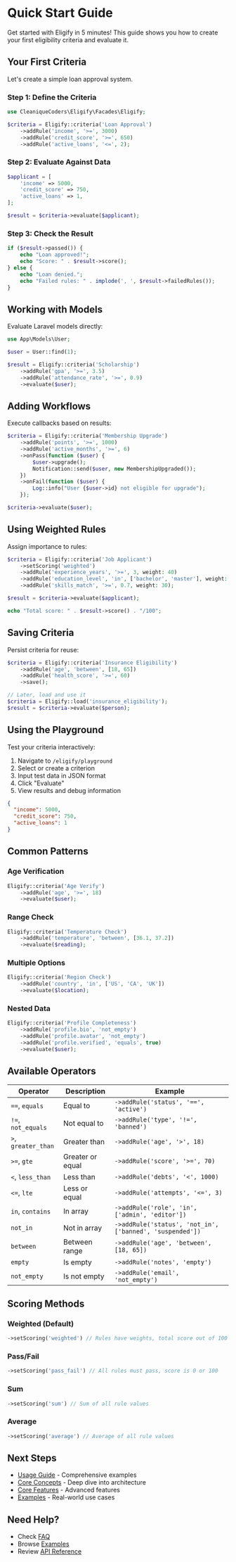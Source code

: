 # Quick Start Guide

Get started with Eligify in 5 minutes! This guide shows you how to create your first eligibility criteria and evaluate it.

## Your First Criteria

Let's create a simple loan approval system.

### Step 1: Define the Criteria

```php
use CleaniqueCoders\Eligify\Facades\Eligify;

$criteria = Eligify::criteria('Loan Approval')
    ->addRule('income', '>=', 3000)
    ->addRule('credit_score', '>=', 650)
    ->addRule('active_loans', '<=', 2);
```

### Step 2: Evaluate Against Data

```php
$applicant = [
    'income' => 5000,
    'credit_score' => 750,
    'active_loans' => 1,
];

$result = $criteria->evaluate($applicant);
```

### Step 3: Check the Result

```php
if ($result->passed()) {
    echo "Loan approved!";
    echo "Score: " . $result->score();
} else {
    echo "Loan denied.";
    echo "Failed rules: " . implode(', ', $result->failedRules());
}
```

## Working with Models

Evaluate Laravel models directly:

```php
use App\Models\User;

$user = User::find(1);

$result = Eligify::criteria('Scholarship')
    ->addRule('gpa', '>=', 3.5)
    ->addRule('attendance_rate', '>=', 0.9)
    ->evaluate($user);
```

## Adding Workflows

Execute callbacks based on results:

```php
$criteria = Eligify::criteria('Membership Upgrade')
    ->addRule('points', '>=', 1000)
    ->addRule('active_months', '>=', 6)
    ->onPass(function ($user) {
        $user->upgrade();
        Notification::send($user, new MembershipUpgraded());
    })
    ->onFail(function ($user) {
        Log::info("User {$user->id} not eligible for upgrade");
    });

$criteria->evaluate($user);
```

## Using Weighted Rules

Assign importance to rules:

```php
$criteria = Eligify::criteria('Job Applicant')
    ->setScoring('weighted')
    ->addRule('experience_years', '>=', 3, weight: 40)
    ->addRule('education_level', 'in', ['bachelor', 'master'], weight: 30)
    ->addRule('skills_match', '>=', 0.7, weight: 30);

$result = $criteria->evaluate($applicant);

echo "Total score: " . $result->score() . "/100";
```

## Saving Criteria

Persist criteria for reuse:

```php
$criteria = Eligify::criteria('Insurance Eligibility')
    ->addRule('age', 'between', [18, 65])
    ->addRule('health_score', '>=', 60)
    ->save();

// Later, load and use it
$criteria = Eligify::load('insurance_eligibility');
$result = $criteria->evaluate($person);
```

## Using the Playground

Test your criteria interactively:

1. Navigate to `/eligify/playground`
2. Select or create a criterion
3. Input test data in JSON format
4. Click "Evaluate"
5. View results and debug information

```json
{
  "income": 5000,
  "credit_score": 750,
  "active_loans": 1
}
```

## Common Patterns

### Age Verification

```php
Eligify::criteria('Age Verify')
    ->addRule('age', '>=', 18)
    ->evaluate($user);
```

### Range Check

```php
Eligify::criteria('Temperature Check')
    ->addRule('temperature', 'between', [36.1, 37.2])
    ->evaluate($reading);
```

### Multiple Options

```php
Eligify::criteria('Region Check')
    ->addRule('country', 'in', ['US', 'CA', 'UK'])
    ->evaluate($location);
```

### Nested Data

```php
Eligify::criteria('Profile Completeness')
    ->addRule('profile.bio', 'not_empty')
    ->addRule('profile.avatar', 'not_empty')
    ->addRule('profile.verified', 'equals', true)
    ->evaluate($user);
```

## Available Operators

| Operator | Description | Example |
|----------|-------------|---------|
| `==`, `equals` | Equal to | `->addRule('status', '==', 'active')` |
| `!=`, `not_equals` | Not equal to | `->addRule('type', '!=', 'banned')` |
| `>`, `greater_than` | Greater than | `->addRule('age', '>', 18)` |
| `>=`, `gte` | Greater or equal | `->addRule('score', '>=', 70)` |
| `<`, `less_than` | Less than | `->addRule('debts', '<', 1000)` |
| `<=`, `lte` | Less or equal | `->addRule('attempts', '<=', 3)` |
| `in`, `contains` | In array | `->addRule('role', 'in', ['admin', 'editor'])` |
| `not_in` | Not in array | `->addRule('status', 'not_in', ['banned', 'suspended'])` |
| `between` | Between range | `->addRule('age', 'between', [18, 65])` |
| `empty` | Is empty | `->addRule('notes', 'empty')` |
| `not_empty` | Is not empty | `->addRule('email', 'not_empty')` |

## Scoring Methods

### Weighted (Default)

```php
->setScoring('weighted') // Rules have weights, total score out of 100
```

### Pass/Fail

```php
->setScoring('pass_fail') // All rules must pass, score is 0 or 100
```

### Sum

```php
->setScoring('sum') // Sum of all rule values
```

### Average

```php
->setScoring('average') // Average of all rule values
```

## Next Steps

- [Usage Guide](usage-guide.md) - Comprehensive examples
- [Core Concepts](core-concepts.md) - Deep dive into architecture
- [Core Features](../03-core-features/) - Advanced features
- [Examples](../13-examples/) - Real-world use cases

## Need Help?

- Check [FAQ](../15-appendix/faq.md)
- Browse [Examples](../13-examples/)
- Review [API Reference](../14-reference/)
